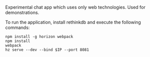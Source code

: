 Experimental chat app which uses only web technologies. Used for demonstrations.

To run the application, install rethinkdb and execute the following commands:

```
npm install -g horizon webpack
npm install
webpack
hz serve --dev --bind $IP --port 8081
```
